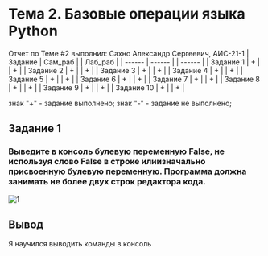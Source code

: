 # Тема 2. Базовые операции языка Python
Отчет по Теме #2 выполнил:
Сахно Александр Сергеевич, АИС-21-1
| Задание | Сам_раб | | Лаб_раб |
| ------ | ------ | | ------ |
| Задание 1 | + | | + |
| Задание 2 | + | | + |
| Задание 3 | + | | + |
| Задание 4 | + | | + |
| Задание 5 | + | | + |
| Задание 6 | + | | + |
| Задание 7 | + | | + |
| Задание 8 | + | | + |
| Задание 9 | + | | + |
| Задание 10 | + | | + |

знак "+" - задание выполнено; знак "-" - задание не выполнено;

## Задание 1
### Выведите в консоль булевую переменную False, не используя слово False в строке илиизначально присвоенную булевую переменную. Программа должна занимать не более двух строк редактора кода.
![1](https://github.com/Alexsergh/Engineering/assets/134552389/6dc5fa9a-71fd-4c52-92a3-cae2bcdae293)
## Вывод
Я научился выводить команды в консоль
